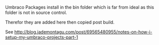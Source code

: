 Umbraco Packages install in the bin folder which is far from ideal as this folder is not in source control.

Therefor they are added here then copied post build.

See http://blog.jademontagu.com/post/69565480955/notes-on-how-i-setup-my-umbraco-projects-part-1